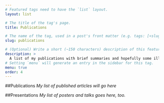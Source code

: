 ```yaml
---
# Featured tags need to have the `list` layout.
layout: list

# The title of the tag's page.
title: Publications

# The name of the tag, used in a post's front matter (e.g. tags: [<slug>]).
slug: publications

# (Optional) Write a short (~150 characters) description of this featured tag.
description: >
  A list of my publications with brief summaries and hopefully some illustrations.
# Setting `menu` will generate an entry in the sidebar for this tag.
menu: true
order: 4
---
```

##Publications
_My list of published articles will go here_

##Presentations
_My list of posters and talks goes here, too._


